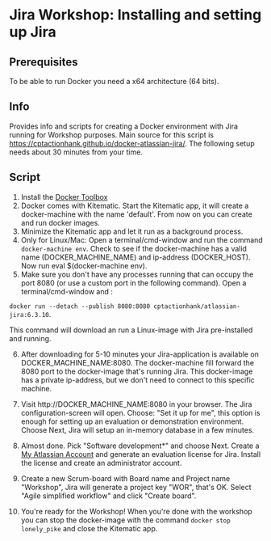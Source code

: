 # Jira Workshop: Installing and setting up Jira

## Prerequisites
To be able to run Docker you need a x64 architecture (64 bits). 

## Info
Provides info and scripts for creating a Docker environment with Jira running for Workshop purposes. Main source for this script is https://cptactionhank.github.io/docker-atlassian-jira/. The following setup needs about 30 minutes from your time.

## Script
1. Install the [Docker Toolbox](https://www.docker.com/products/docker-toolbox)
2. Docker comes with Kitematic. Start the Kitematic app, it will create a docker-machine with the name 'default'. From now on you can create and run docker images.
3. Minimize the Kitematic app and let it run as a background process.
4. Only for Linux/Mac: Open a terminal/cmd-window and run the command ```docker-machine env```. Check to see if the docker-machine has a valid name (DOCKER_MACHINE_NAME) and ip-address (DOCKER_HOST). Now run eval $(docker-machine env).
5. Make sure you don't have any processes running that can occupy the port 8080 (or use a custom port in the following command). Open a terminal/cmd-window and :

  ```docker run --detach --publish 8080:8080 cptactionhank/atlassian-jira:6.3.10```.

  This command will download an run a Linux-image with Jira pre-installed and running.

6. After downloading for 5-10 minutes your Jira-application is available on DOCKER_MACHINE_NAME:8080. The docker-machine fill forward the 8080 port to the docker-image that's running Jira. This docker-image has a private ip-address, but we don't need to connect to this specific machine.

7. Visit http://DOCKER_MACHINE_NAME:8080 in your browser. The Jira configuration-screen will open. Choose: "Set it up for me", this option is enough for setting up an evaluation or demonstration environment. Choose Next, Jira will setup an in-memory database in a few minutes.

8. Almost done. Pick "Software development*" and choose Next. Create a [My Atlassian Account](https://my.atlassian.com) and generate an evaluation license for Jira. Install the license and create an administrator account.

9. Create a new Scrum-board with Board name and Project name "Workshop", Jira will generate a project key "WOR", that's OK. Select "Agile simplified workflow" and click "Create board".

10. You're ready for the Workshop! When you're done with the workshop you can stop the docker-image with the command ```docker stop lonely_pike``` and close the Kitematic app.
